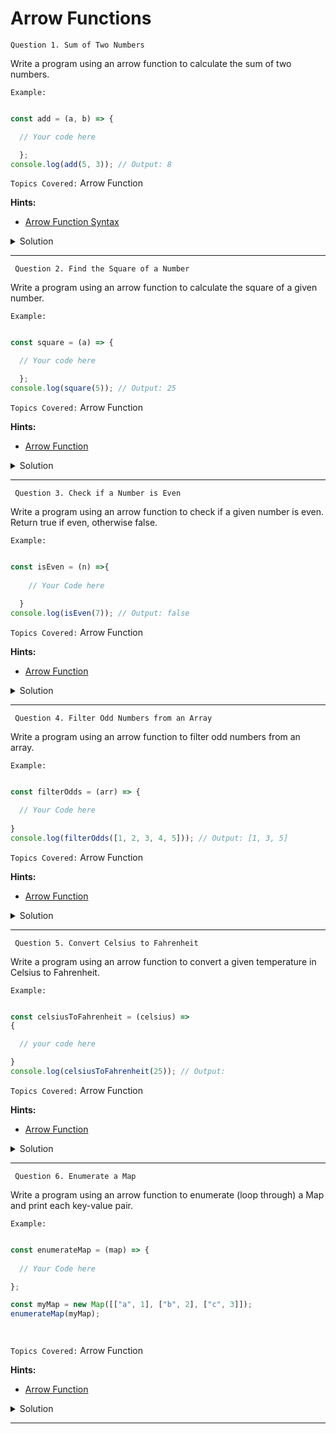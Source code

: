 # Arrow Functions
`Question 1. Sum of Two Numbers`

  Write a program using an arrow function to calculate the sum of two numbers.

`Example:`

```javascript

const add = (a, b) => {

  // Your code here

  };
console.log(add(5, 3)); // Output: 8

```

`Topics Covered:`
Arrow Function
 
**Hints:**
- [Arrow Function Syntax](https://www.programiz.com/javascript/arrow-function)

<details>
  <summary>Solution</summary>

### Let's look at the solution:

```javascript

const add = (a, b) => a + b;
console.log(add(5, 3)); // Output: 8
 
```

**Explanation:**


- const add = (a, b) => a + b;: This is an arrow function that adds the values of a and b together.
- console.log(add(5, 3));: This calls the add function with arguments 5 and 3, which returns 8, and console.log prints the result.
  
</details>
 
---- 
` Question 2. Find the Square of a Number`

  Write a program using an arrow function to calculate the square of a given number.

`Example:`

```javascript

const square = (a) => {

  // Your code here

  };
console.log(square(5)); // Output: 25

```

`Topics Covered:`
Arrow Function
 
**Hints:**
- [Arrow Function](https://www.programiz.com/javascript/arrow-function)

<details>
  <summary>Solution</summary>

### Let's look at the solution:

```javascript

const square = (a) => {
    a*a;
  };
console.log(square(5)); // Output: 25
 
```

**Explanation:**


- The original function lacks a return statement, so it doesn't return any value, resulting in undefined when called.
- Adding the return keyword ensures the function returns the result of a * a, so console.log(square(5)) outputs 25.
  
</details>
 
---- 
` Question 3. Check if a Number is Even`

  Write a program using an arrow function to check if a given number is even. Return true if even, otherwise false.

`Example:`

```javascript

const isEven = (n) =>{
  
    // Your Code here
  
  } 
console.log(isEven(7)); // Output: false

```

`Topics Covered:`
Arrow Function
 
**Hints:**
- [Arrow Function](https://www.programiz.com/javascript/arrow-function)

<details>
  <summary>Solution</summary>

### Let's look at the solution:

```javascript

const isEven = (n) => n % 2 === 0;
console.log(isEven(7)); // Output: false
 
```

**Explanation:**


- The isEven function takes a parameter n and checks if it is even by using the modulus operator (%).
- The expression n % 2 === 0 checks if the remainder when dividing n by 2 is 0, which means the number is even.
  
</details>
 
---- 
` Question 4. Filter Odd Numbers from an Array`

  Write a program using an arrow function to filter odd numbers from an array.

`Example:`

```javascript

const filterOdds = (arr) => {

  // Your Code here
  
}
console.log(filterOdds([1, 2, 3, 4, 5])); // Output: [1, 3, 5]

```

`Topics Covered:`
Arrow Function
 
**Hints:**
- [Arrow Function](https://www.programiz.com/javascript/arrow-function)

<details>
  <summary>Solution</summary>

### Let's look at the solution:

```javascript

const filterOdds = (arr) => arr.filter(num => num % 2 !== 0);
console.log(filterOdds([1, 2, 3, 4, 5])); // Output: [1, 3, 5]
 
```

**Explanation:**


- The filterOdds uses the filter() method to iterate over the array arr.
- For each number (num), it checks if num % 2 !== 0, which returns true for odd numbers.
  
</details>
 
---- 
` Question 5. Convert Celsius to Fahrenheit`

  Write a program using an arrow function to convert a given temperature in Celsius to Fahrenheit.

`Example:`

```javascript

const celsiusToFahrenheit = (celsius) => 
{

  // your code here

}
console.log(celsiusToFahrenheit(25)); // Output:

```

`Topics Covered:`
Arrow Function
 
**Hints:**
- [Arrow Function](https://www.programiz.com/javascript/arrow-function)

<details>
  <summary>Solution</summary>

### Let's look at the solution:

```javascript

const celsiusToFahrenheit = (celsius) => (celsius * 9/5) + 32;
console.log(celsiusToFahrenheit(25)); // Output: 77
 
```

**Explanation:**


- The (celsius * 9/5) + 32 converts the Celsius temperature (celsius) to Fahrenheit.
- (celsius * 9/5) + 32 converts the Celsius temperature (celsius) to Fahrenheit.
  
</details>
 
---- 
` Question 6. Enumerate a Map`

  Write a program using an arrow function to enumerate (loop through) a Map and print each key-value pair.

`Example:`

```javascript

const enumerateMap = (map) => {
  
  // Your Code here

};

const myMap = new Map([["a", 1], ["b", 2], ["c", 3]]);
enumerateMap(myMap);




```

`Topics Covered:`
Arrow Function
 
**Hints:**
- [Arrow Function](https://www.programiz.com/javascript/arrow-function)

<details>
  <summary>Solution</summary>

### Let's look at the solution:

```javascript

const enumerateMap = (map) => {
  map.forEach((value, key) => console.log("Key: " + key + ", Value: " + value));
};

const myMap = new Map([["a", 1], ["b", 2], ["c", 3]]);
enumerateMap(myMap);

 
```

**Explanation:**


- The arrow function enumerateMap takes a Map and uses the forEach() method to iterate through each key-value pair. It logs the key and value in each iteration.
- The Map is passed to the enumerateMap function.
  
</details>
 
---- 
